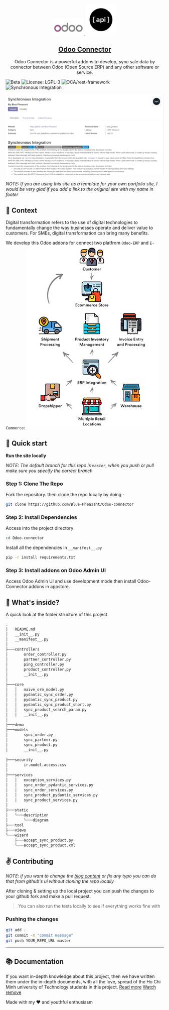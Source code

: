 <p align="center">
  <a href="https://github.com/Blue-Pheasant/Odoo-connector">
    <img alt="Odoo Contributer" src="./static/description/odoo-icon.png" width="100" />
    <img alt="Odoo Connector" src="./static/description/icon.svg" width="100" />
    <h2 align="center">Odoo Connector</h2>
  </a>
</p> 
<p align="center">Odoo Connector is a powerful addons to develop, sync sale data by connector between Odoo (Open Source ERP) and any other software or service.</p>

![Beta](https://img.shields.io/badge/maturity-Beta-yellow.png)
![License: LGPL-3](https://img.shields.io/badge/licence-LGPL--3-blue.png)
![OCA/rest-framework](https://img.shields.io/badge/github-OCA%2Frest--framework-lightgray.png?logo=github)
![Synchronous Integration](https://img.shields.io/badge/Synchronous%20Integration-BKHCM-blue)

![Site Preview](./static/description/capture.PNG)


*NOTE: If you are using this site as a template for your own portfolio site, I would be very glad if you add a link to the original site with my name in footer*

## :book: Context
Digital transformation refers to the use of digital technologies to fundamentally change the way businesses operate and deliver value to customers. For SMEs, digital transformation can bring many benefits.

We develop this Odoo addons for connect two platfrom `Odoo-ERP` and `E-Commerce`:
![Sale Preview](./static/description/ecom-erp.png)

## :rocket: Quick start

**Run the site locally**

_NOTE: The default branch for this repo is `master`, when you push or pull make sure you specify the correct branch_

### Step 1: Clone The Repo

Fork the repository. then clone the repo locally by doing -

```bash
git clone https://github.com/Blue-Pheasant/Odoo-connector
```

### Step 2: Install Dependencies

Access into the project directory

```bash
cd Odoo-connector
```

Install all the dependencies in `__manifest__.py`
```bash
pip -r install requirements.txt
```

### Step 3: Install addons on Odoo Admin UI
Access Odoo Admin UI and use development mode then install Odoo-Connector addons in appstore.

## :open_file_folder: What's inside?

A quick look at the folder structure of this project.

    .
    │   README.md
    │   __init__.py
    │   __manifest__.py
    │
    ├───controllers
    │       order_controller.py      
    │       partner_controller.py    
    │       ping_controller.py       
    │       product_controller.py    
    │       __init__.py
    │
    ├───core
    │   │   naive_orm_model.py       
    │   │   pydantic_sync_order.py
    │   │   pydantic_sync_product.py
    │   │   pydantic_sync_product_short.py
    │   │   sync_product_search_param.py
    │   │   __init__.py
    │
    ├───demo
    ├───models
    │       sync_order.py
    │       sync_partner.py
    │       sync_product.py
    │       __init__.py

    ├───security
    │       ir.model.access.csv
    │
    ├───services
    │   │   exception_services.py
    │   │   sync_order_pydantic_services.py
    │   │   sync_order_services.py
    │   │   sync_product_pydantic_services.py
    │   |   sync_product_services.py
    │
    ├───static
    │   └───description
    │       └───diagram
    ├───tool
    ├───views
    └───wizard
        ├───accept_sync_product.py
        └───accept_sync_product.xml


## :v: Contributing

*NOTE: if you want to change the [blog content](./content) or fix any typo you can do that from github's ui without cloning the repo locally*

After cloning & setting up the local project you can push the changes to your github fork and make a pull request.

> You can also run the tests locally to see if everything works fine with

### Pushing the changes

```bash
git add .
git commit -m "commit message"
git push YOUR_REPO_URL master
```

------

## :books: Documentation
If you want in-depth knowledge about this project, then we have written them under the in-depth documents, with all the love, spread of the Ho Chi Minh university of Technology students in this project. [Read more](docs/README.md) [Watch remove](https://drive.google.com/file/d/1cyEKF2E4GdLQ6wTf2B4FHblO3akxth03/view?usp=sharing)

Made with my :heart: and youthful enthusiasm
